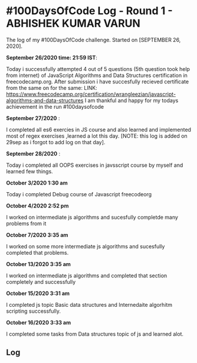 # #100DaysOfCode Log - Round 1 - ABHISHEK KUMAR VARUN

The log of my #100DaysOfCode challenge. Started on [SEPTEMBER 26, 2020].

**September 26/2020 time: 21:59 IST**:

Today i successfully attempted 4 out of 5 questions (5th question took help from internet) of JavaScript Algorithms and Data Structures certification in freecodecamp.org.
After submission i have succesfully recieved certificate from the same on for the same:
LINK: https://www.freecodecamp.org/certification/wrangleezian/javascript-algorithms-and-data-structures
I am thankful and happy for my todays achievement in the run #100daysofcode

**September 27/2020** :

I completed all es6 exercies in JS course and also learned and implemented most of regex exercises ,learned a lot this day.
[NOTE: this log is added on 29sep as i forgot to add log on that day].

**September 28/2020** :

Today i completed all OOPS exercises in javsscript course by myself and learned few things.


**October 3/2020 1:30 am**

Today i completed Debug course of Javascript freecodeorg

**October 4/2020 2:52 pm**

I worked on  intermediate js algorithms and sucesfully completde many problems from it


**October 7/2020 3:35 am**

I worked on some more intermediate js algorithms and sucesfully completed that problems.

**October 13/2020 3:35 am**

I worked on intermediate js algorithms and completed that section completely and successfully

**October 15/2020 3:31 am**

I completed js topic Basic data structures and Internedaite algorhitm scripting successfully.

**October 16/2020 3:33 am**

I completed some tasks from Data structures topic of js and learned alot.
## Log
